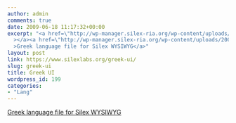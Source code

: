 ```yaml
---
author: admin
comments: true
date: 2009-06-18 11:17:32+00:00
excerpt: "<a href=\"http://wp-manager.silex-ria.org/wp-content/uploads/2009/05/hi.zip\"\
  ></a><a href=\"http://wp-manager.silex-ria.org/wp-content/uploads/2009/06/gr.zip\"\
  >Greek language file for Silex WYSIWYG</a>"
layout: post
link: https://www.silexlabs.org/greek-ui/
slug: greek-ui
title: Greek UI
wordpress_id: 199
categories:
- "Lang"
---
```


[
				](http://wp-manager.silex-ria.org/wp-content/uploads/2009/05/hi.zip)[Greek language file for Silex WYSIWYG](http://wp-manager.silex-ria.org/wp-content/uploads/2009/06/gr.zip)
